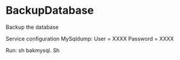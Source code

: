 # BackupDatabase
Backup the database

Service configuration MySqldump:
User = XXXX
Password = XXXX

Run: sh bakmysql. Sh
